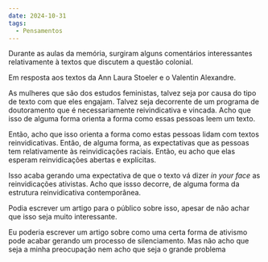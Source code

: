 ```yaml
---
date: 2024-10-31
tags:
  - Pensamentos
---
```


Durante as aulas da memória, surgiram alguns comentários interessantes relativamente à textos que discutem a questão colonial. 

Em resposta aos textos da Ann Laura Stoeler e o Valentin Alexandre. 

As mulheres que são dos estudos feministas, talvez seja por causa do tipo de texto com que eles engajam. Talvez seja decorrente de um programa de doutoramento que é necessariamente reivindicativa e vincada. Acho que isso de alguma forma orienta a forma como essas pessoas leem um texto. 

Então, acho que isso orienta a forma como estas pessoas lidam com textos reinvidicativas. Então, de alguma forma, as expectativas que as pessoas tem relativamente às reinvidicações raciais. Então, eu acho que elas esperam reinvidicações abertas e explícitas. 

Isso acaba gerando uma expectativa de que o texto vá dizer *in your face* as reinvidicações ativistas. Acho que issso decorre, de alguma forma da estrutura reinvidicativa contemporânea. 


Podia escrever um artigo para o público sobre isso, apesar de não achar que isso seja muito interessante. 

Eu poderia escrever um artigo sobre como uma certa forma de ativismo pode acabar gerando um processo de silenciamento. Mas não acho que seja a minha preocupação nem acho que seja o grande problema


